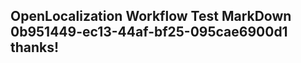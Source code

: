 <properties
ms.topic="hero-topic"
ms.test1="hero-topic"
ms.test2="test"/>

## OpenLocalization Workflow Test MarkDown 0b951449-ec13-44af-bf25-095cae6900d1 thanks!
